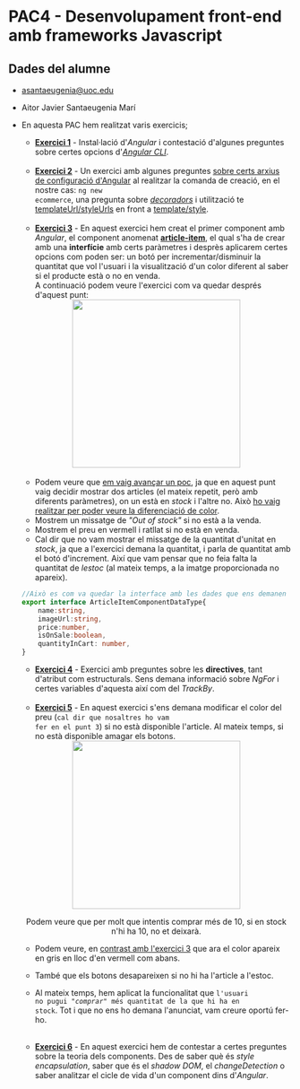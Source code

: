# PAC4 - Desenvolupament front-end amb frameworks Javascript

## Dades del alumne

- asantaeugenia@uoc.edu
- Aitor Javier Santaeugenia Marí
- En aquesta PAC hem realitzat varis exercicis; <br>
    - <ins>**Exercici 1**</ins> - Instal·lació d'*Angular* i contestació d'algunes preguntes sobre certes opcions d'<ins>*Angular CLI*</ins>.<br><br>
    - <ins>**Exercici 2**</ins> - Un exercici amb algunes preguntes <ins>sobre certs arxius de configuració d'Angular</ins> al realitzar la comanda de creació, en el nostre cas: <code>ng new ecommerce</code>, una pregunta sobre <ins>*decoradors*</ins> i utilització te <ins>templateUrl/styleUrls</ins> en front a <ins>template/style</ins>.<br><br>
    - <ins>**Exercici 3**</ins> - En aquest exercici hem creat el primer component amb *Angular*, el component anomenat <ins>**article-item**</ins>, el qual s'ha de crear amb una **interfície** amb certs paràmetres i desprès aplicarem certes opcions com poden ser: un botó per incrementar/disminuir la quantitat que vol l'usuari i la visualització d'un color diferent al saber si el producte està o no en venda.<br>
    A continuació podem veure l'exercici com va quedar després d'aquest punt:<br>

    <div align="center">
    <img width="300px" src="https://i.imgur.com/LjuhZb5.png"/>
    </div><br>

    - Podem veure que <ins>em vaig avançar un poc</ins>, ja que en aquest punt vaig decidir mostrar dos articles (el mateix repetit, però amb diferents paràmetres), on un està en *stock* i l'altre no. Això <ins>ho vaig realitzar per poder veure la diferenciació de color</ins>.
    - Mostrem un missatge de *"Out of stock"* si no està a la venda.
    - Mostrem el preu en vermell i ratllat si no està en venda.
    - Cal dir que no vam mostrar el missatge de la quantitat d'unitat en *stock*, ja que a l'exercici demana la quantitat, i parla de quantitat amb el botó d'increment. Així que vam pensar que no feia falta la quantitat de *lestoc* (al mateix temps, a la imatge proporcionada no apareix).

    ```typescript
    //Això es com va quedar la interface amb les dades que ens demanen
    export interface ArticleItemComponentDataType{
        name:string,
        imageUrl:string,
        price:number,
        isOnSale:boolean,
        quantityInCart: number,
    }
    ```

    - <ins>**Exercici 4**</ins> - Exercici amb preguntes sobre les **directives**, tant d'atribut com estructurals. Sens demana informació sobre *NgFor* i certes variables d'aquesta així com del *TrackBy*.<br><br>
    - <ins>**Exercici 5**</ins> - En aquest exercici s'ens demana modificar el color del preu (<code>cal dir que nosaltres ho vam fer en el punt 3</code>) si no està disponible l'article. Al mateix temps, si no està disponible amagar els botons.

     <div align="center">
    <img width="300px" src="https://i.imgur.com/0iiHFDS.gif"/>
    <p>Podem veure que per molt que intentis comprar més de 10, si en stock n'hi ha 10, no et deixarà.
    </div>
    
    - Podem veure, en <ins>contrast amb l'exercici 3</ins> que ara el color apareix en gris en lloc d'en vermell com abans.
    - També que els botons desapareixen si no hi ha l'article a l'estoc.
    - Al mateix temps, hem aplicat la funcionalitat que <code>l'usuari no pugui "*comprar*" més quantitat de la que hi ha en stock</code>. Tot i que no ens ho demana l'anunciat, vam creure oportú fer-ho.<br><br>

    - <ins>**Exercici 6**</ins> - En aquest exercici hem de contestar a certes preguntes sobre la teoria dels components. Des de saber què és *style encapsulation*, saber que és el *shadow DOM*, el *changeDetection* o saber analitzar el cicle de vida d'un component dins d'*Angular*.